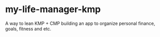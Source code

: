 # my-life-manager-kmp
A way to lean KMP + CMP building an app to organize personal finance, goals, fitness and etc.
